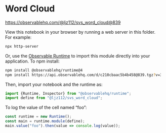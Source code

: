 # Word Cloud

https://observablehq.com/@ljz112/svs_word_cloud@839

View this notebook in your browser by running a web server in this folder. For
example:

~~~sh
npx http-server
~~~

Or, use the [Observable Runtime](https://github.com/observablehq/runtime) to
import this module directly into your application. To npm install:

~~~sh
npm install @observablehq/runtime@4
npm install https://api.observablehq.com/d/c210cbaac5b4b458@839.tgz?v=3
~~~

Then, import your notebook and the runtime as:

~~~js
import {Runtime, Inspector} from "@observablehq/runtime";
import define from "@ljz112/svs_word_cloud";
~~~

To log the value of the cell named “foo”:

~~~js
const runtime = new Runtime();
const main = runtime.module(define);
main.value("foo").then(value => console.log(value));
~~~
